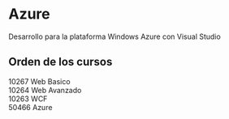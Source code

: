 Azure
=====

Desarrollo para la plataforma Windows Azure con Visual Studio

Orden de los cursos
-------------------
10267 Web Basico  
10264 Web Avanzado  
10263 WCF  
50466 Azure  



